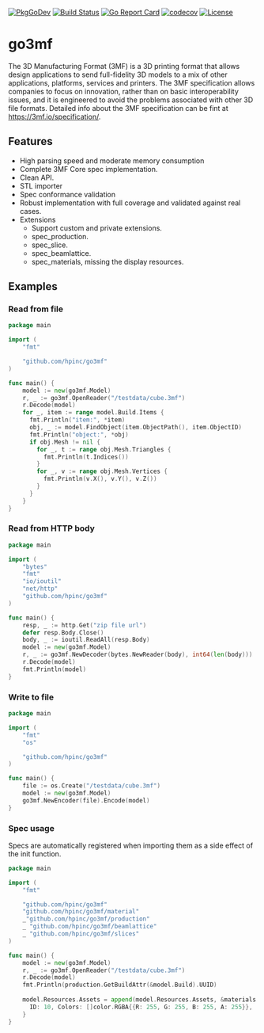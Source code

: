 [![PkgGoDev](https://pkg.go.dev/badge/github.com/hpinc/go3mf)](https://pkg.go.dev/github.com/hpinc/go3mf)
[![Build Status](https://github.com/hpinc/go3mf/workflows/CI/badge.svg)](https://github.com/hpinc/go3mf/actions?query=workflow%3ACI)
[![Go Report Card](https://goreportcard.com/badge/github.com/hpinc/go3mf)](https://goreportcard.com/report/github.com/hpinc/go3mf)
[![codecov](https://coveralls.io/repos/github/hpinc/go3mf/badge.svg)](https://coveralls.io/github/hpinc/go3mf?branch=master)
[![License](https://img.shields.io/badge/License-BSD%202--Clause-orange.svg)](https://opensource.org/licenses/BSD-2-Clause)

# go3mf

The 3D Manufacturing Format (3MF) is a 3D printing format that allows design applications to send full-fidelity 3D models to a mix of other applications, platforms, services and printers. The 3MF specification allows companies to focus on innovation, rather than on basic interoperability issues, and it is engineered to avoid the problems associated with other 3D file formats. Detailed info about the 3MF specification can be fint at https://3mf.io/specification/.

## Features

* High parsing speed and moderate memory consumption
* Complete 3MF Core spec implementation.
* Clean API.
* STL importer
* Spec conformance validation
* Robust implementation with full coverage and validated against real cases.
* Extensions
  * Support custom and private extensions.
  * spec_production.
  * spec_slice.
  * spec_beamlattice.
  * spec_materials, missing the display resources.

## Examples

### Read from file

```go
package main

import (
    "fmt"

    "github.com/hpinc/go3mf"
)

func main() {
    model := new(go3mf.Model)
    r, _ := go3mf.OpenReader("/testdata/cube.3mf")
    r.Decode(model)
    for _, item := range model.Build.Items {
      fmt.Println("item:", *item)
      obj, _ := model.FindObject(item.ObjectPath(), item.ObjectID)
      fmt.Println("object:", *obj)
      if obj.Mesh != nil {
        for _, t := range obj.Mesh.Triangles {
          fmt.Println(t.Indices())
        }
        for _, v := range obj.Mesh.Vertices {
          fmt.Println(v.X(), v.Y(), v.Z())
        }
      }
    }
}
```

### Read from HTTP body

```go
package main

import (
    "bytes"
    "fmt"
    "io/ioutil"
    "net/http"
    "github.com/hpinc/go3mf"
)

func main() {
    resp, _ := http.Get("zip file url")
    defer resp.Body.Close()
    body, _ := ioutil.ReadAll(resp.Body)
    model := new(go3mf.Model)
    r, _ := go3mf.NewDecoder(bytes.NewReader(body), int64(len(body)))
    r.Decode(model)
    fmt.Println(model)
}
```

### Write to file

```go
package main

import (
    "fmt"
    "os"

    "github.com/hpinc/go3mf"
)

func main() {
    file := os.Create("/testdata/cube.3mf")
    model := new(go3mf.Model)
    go3mf.NewEncoder(file).Encode(model)
}
```

### Spec usage

Specs are automatically registered when importing them as a side effect of the init function.

```go
package main

import (
    "fmt"

    "github.com/hpinc/go3mf"
    "github.com/hpinc/go3mf/material"
    _"github.com/hpinc/go3mf/production"
    _ "github.com/hpinc/go3mf/beamlattice"
    _ "github.com/hpinc/go3mf/slices"
)

func main() {
    model := new(go3mf.Model)
    r, _ := go3mf.OpenReader("/testdata/cube.3mf")
    r.Decode(model)
    fmt.Println(production.GetBuildAttr(&model.Build).UUID)
   
    model.Resources.Assets = append(model.Resources.Assets, &materials.ColorGroup{
      ID: 10, Colors: []color.RGBA{{R: 255, G: 255, B: 255, A: 255}},
    }
}
```
